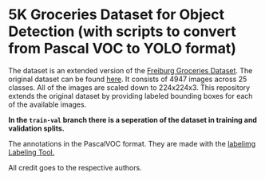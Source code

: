 # 5K Groceries Dataset for Object Detection (with scripts to convert from Pascal VOC to YOLO format)


The dataset is an extended version of the [Freiburg Groceries Dataset](http://aisdatasets.informatik.uni-freiburg.de/freiburg_groceries_dataset/). The original dataset can be found [here](https://github.com/PhilJd/freiburg_groceries_dataset). It consists of 4947 images across 25 classes. All of the images are scaled down to 224x224x3. This repository extends the original dataset by providing labeled bounding boxes for each of the available images.

**In the `train-val` branch there is a seperation of the dataset in training and validation splits.**

The annotations in the PascalVOC format. They are made with the [labelimg Labeling Tool.](https://github.com/tzutalin/labelImg)

All credit goes to the respective authors.

